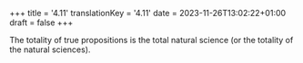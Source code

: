 +++
title = '4.11'
translationKey = '4.11'
date = 2023-11-26T13:02:22+01:00
draft = false
+++

The totality of true propositions is the total natural science (or the totality of the natural sciences).
